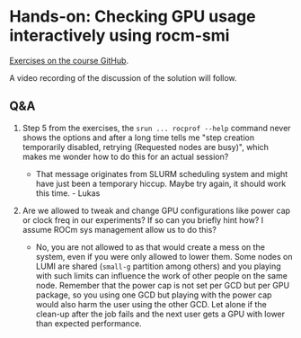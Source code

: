 # Hands-on: Checking GPU usage interactively using rocm-smi

<!--
[Exercises on the course GitHub](https://github.com/Lumi-supercomputer/Getting_Started_with_AI_workshop/tree/ai-20250204/04_Understanding_GPU_activity_and_checking_jobs).
-->
[Exercises on the course GitHub](https://github.com/Lumi-supercomputer/Getting_Started_with_AI_workshop/tree/main/04_Understanding_GPU_activity_and_checking_jobs).

A video recording of the discussion of the solution will follow.

<!--
<video src="https://462000265.lumidata.eu/ai-20250204/recordings/E04_CheckingGPU.mp4" controls="controls"></video>
-->


## Q&A

1.  Step 5 from the exercises, the `srun ... rocprof --help` command never shows the options and 
    after a long time tells me "step creation temporarily disabled, retrying (Requested nodes are busy)", 
    which makes me wonder how to do this for an actual session? 

    -   That message originates from SLURM scheduling system and might have just been a temporary hiccup. 
        Maybe try again, it should work this time. - Lukas

2.  Are we allowed to tweak and change GPU configurations like power cap or clock freq in our experiments? If so can you briefly hint how? I assume ROCm sys management allow us to do this?

    -   No, you are not allowed to as that would create a mess on the system, even if you were only allowed to lower them. Some nodes on LUMI are shared (`small-g` partition among others) and you playing with such limits can influence the work of other people on the same node. Remember that the power cap is not set per GCD but per GPU package, so you using one GCD but playing with the power cap would also harm the user using the other GCD. Let alone if the clean-up after the job fails and the next user gets a GPU with lower than expected performance.

